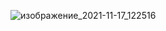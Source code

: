 ![изображение_2021-11-17_122516](https://user-images.githubusercontent.com/90501362/142173439-ac1ad64e-0b85-4ecc-9266-9d3323ee7f17.png)
